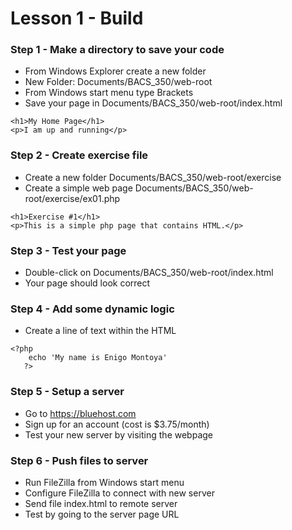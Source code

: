 # Lesson 1 - Build

### Step 1 - Make a directory to save your code
* From Windows Explorer create a new folder
* New Folder: Documents/BACS_350/web-root
* From Windows start menu type Brackets
* Save your page in Documents/BACS_350/web-root/index.html

```
<h1>My Home Page</h1>
<p>I am up and running</p>
```

### Step 2 - Create exercise file
* Create a new folder Documents/BACS_350/web-root/exercise
* Create a simple web page Documents/BACS_350/web-root/exercise/ex01.php

```
<h1>Exercise #1</h1>
<p>This is a simple php page that contains HTML.</p>
```

### Step 3 - Test your page
* Double-click on Documents/BACS_350/web-root/index.html
* Your page should look correct

### Step 4 - Add some dynamic logic
* Create a line of text within the HTML

```
<?php
    echo 'My name is Enigo Montoya'
   ?>
```

### Step 5 - Setup a server
* Go to https://bluehost.com
* Sign up for an account (cost is $3.75/month)
* Test your new server by visiting the webpage

### Step 6 - Push files to server
* Run FileZilla from Windows start menu
* Configure FileZilla to connect with new server
* Send file index.html to remote server
* Test by going to the server page URL

